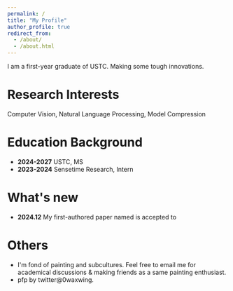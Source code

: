 ```yaml
---
permalink: /
title: "My Profile"
author_profile: true
redirect_from: 
  - /about/
  - /about.html
---
```


I am a first-year graduate of USTC. Making some tough innovations.

Research Interests
======
Computer Vision, Natural Language Processing, Model Compression

Education Background
======
- **2024-2027** USTC, MS
- **2023-2024** Sensetime Research, Intern 

What's new
======
- **2024.12** My first-authored paper named is accepted to 

Others
======
- I'm fond of painting and subcultures. Feel free to email me for academical discussions & making friends as a same painting enthusiast.
- pfp by twitter@0waxwing.
